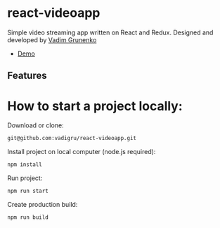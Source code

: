 # react-videoapp

Simple video streaming app written on React and Redux. Designed and developed by [Vadim Grunenko](https://github.com/vadigru)

- [Demo](https://react-videoapp.vercel.app/)

## Features

# How to start a project locally:
Download or clone:
```sh
git@github.com:vadigru/react-videoapp.git
```
Install project on local computer (node.js required):
```sh
npm install
```
Run project:
```sh
npm run start
```
Create production build:
```sh
npm run build
```
